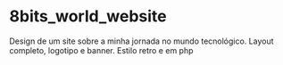 # 8bits_world_website
Design de um site sobre a minha jornada no mundo tecnológico. Layout completo, logotipo e banner. Estilo retro e em php
